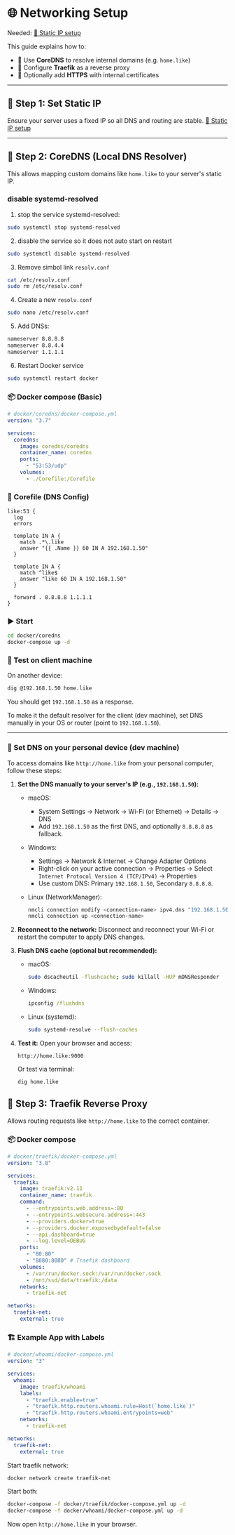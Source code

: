 # 🌐 Networking Setup

Needed:
[📡 Static IP setup](./static_ip.md)

This guide explains how to:

- 🧭 Use **CoreDNS** to resolve internal domains (e.g. `home.like`)
- 🚦 Configure **Traefik** as a reverse proxy
- 🔐 Optionally add **HTTPS** with internal certificates

---

## 📡 Step 1: Set Static IP

Ensure your server uses a fixed IP so all DNS and routing are stable. [📡 Static IP setup](./static_ip.md)

---

## 🧭 Step 2: CoreDNS (Local DNS Resolver)

This allows mapping custom domains like `home.like` to your server's static IP.

### disable systemd-resolved

1. stop the service systemd-resolved:

```bash
sudo systemctl stop systemd-resolved
```

2. disable the service so it does not auto start on restart

```bash
sudo systemctl disable systemd-resolved
```

3. Remove simbol link `resolv.conf`

```bash
cat /etc/resolv.conf
sudo rm /etc/resolv.conf
```

4. Create a new `resolv.conf`

```bash
sudo nano /etc/resolv.conf
```

5. Add DNSs:

```bash
nameserver 8.8.8.8
nameserver 8.8.4.4
nameserver 1.1.1.1
```

6. Restart Docker service

```bash
sudo systemctl restart docker
```

### 📦 Docker compose (Basic)

```yaml
# docker/coredns/docker-compose.yml
version: "3.7"

services:
  coredns:
    image: coredns/coredns
    container_name: coredns
    ports:
      - "53:53/udp"
    volumes:
      - ./Corefile:/Corefile
```

### 📝 Corefile (DNS Config)

```hcl
like:53 {
  log
  errors

  template IN A {
    match .*\.like
    answer "{{ .Name }} 60 IN A 192.168.1.50"
  }

  template IN A {
    match ^like$
    answer "like 60 IN A 192.168.1.50"
  }

  forward . 8.8.8.8 1.1.1.1
}
```

### ▶️ Start

```bash
cd docker/coredns
docker-compose up -d
```

### 🧪 Test on client machine

On another device:

```bash
dig @192.168.1.50 home.like
```

You should get `192.168.1.50` as a response.

To make it the default resolver for the client (dev machine), set DNS manually in your OS or router (point to `192.168.1.50`).

---

### 🧩 Set DNS on your personal device (dev machine)

To access domains like `http://home.like` from your personal computer, follow these steps:

1. **Set the DNS manually to your server's IP (e.g., `192.168.1.50`):**

   - macOS:

     - System Settings → Network → Wi-Fi (or Ethernet) → Details → DNS
     - Add `192.168.1.50` as the first DNS, and optionally `8.8.8.8` as fallback.

   - Windows:

     - Settings → Network & Internet → Change Adapter Options
     - Right-click on your active connection → Properties → Select `Internet Protocol Version 4 (TCP/IPv4)` → Properties
     - Use custom DNS: Primary `192.168.1.50`, Secondary `8.8.8.8`.

   - Linux (NetworkManager):

     ```bash
     nmcli connection modify <connection-name> ipv4.dns "192.168.1.50 8.8.8.8"
     nmcli connection up <connection-name>
     ```

2. **Reconnect to the network:**
   Disconnect and reconnect your Wi-Fi or restart the computer to apply DNS changes.

3. **Flush DNS cache (optional but recommended):**

   - macOS:

     ```bash
     sudo dscacheutil -flushcache; sudo killall -HUP mDNSResponder
     ```

   - Windows:

     ```cmd
     ipconfig /flushdns
     ```

   - Linux (systemd):

     ```bash
     sudo systemd-resolve --flush-caches
     ```

4. **Test it:**
   Open your browser and access:

   ```url
   http://home.like:9000
   ```

   Or test via terminal:

   ```bash
   dig home.like
   ```

## 🚦 Step 3: Traefik Reverse Proxy

Allows routing requests like `http://home.like` to the correct container.

### 📦 Docker compose

```yaml
# docker/traefik/docker-compose.yml
version: "3.8"

services:
  traefik:
    image: traefik:v2.11
    container_name: traefik
    command:
      - --entrypoints.web.address=:80
      - --entrypoints.websecure.address=:443
      - --providers.docker=true
      - --providers.docker.exposedbydefault=false
      - --api.dashboard=true
      - --log.level=DEBUG
    ports:
      - "80:80"
      - "8080:8080" # Traefik dashboard
    volumes:
      - /var/run/docker.sock:/var/run/docker.sock
      - /mnt/ssd/data/traefik:/data
    networks:
      - traefik-net

networks:
  traefik-net:
    external: true
```

### 🏗️ Example App with Labels

```yaml
# docker/whoami/docker-compose.yml
version: "3"

services:
  whoami:
    image: traefik/whoami
    labels:
      - "traefik.enable=true"
      - "traefik.http.routers.whoami.rule=Host(`home.like`)"
      - "traefik.http.routers.whoami.entrypoints=web"
    networks:
      - traefik-net

networks:
  traefik-net:
    external: true
```

Start traefik network:

```bash
docker network create traefik-net
```

Start both:

```bash
docker-compose -f docker/traefik/docker-compose.yml up -d
docker-compose -f docker/whoami/docker-compose.yml up -d
```

Now open `http://home.like` in your browser.
